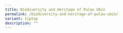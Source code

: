 ```yaml
---
title: Biodiversity and Heritage of Pulau Ubin
permalink: /biodiversity-and-heritage-of-pulau-ubin/
variant: tiptap
description: ""
---
```

